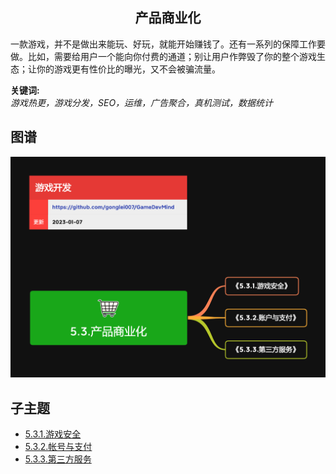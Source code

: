 <h2 align="center">产品商业化</h2>
<p>
一款游戏，并不是做出来能玩、好玩，就能开始赚钱了。还有一系列的保障工作要做。比如，需要给用户一个能向你付费的通道；别让用户作弊毁了你的整个游戏生态；让你的游戏更有性价比的曝光，又不会被骗流量。
</p>

**关键词:**<br/> 
*游戏热更，游戏分发，SEO，运维，广告聚合，真机测试，数据统计*

## 图谱
![图片加载中...](../exports/5.3.产品商业化.png?raw=true)

## 子主题
* [5.3.1.游戏安全](5.3.1.游戏安全.md)
* [5.3.2.帐号与支付](5.3.2.帐号与支付.md)
* [5.3.3.第三方服务](5.3.3.第三方服务.md)
